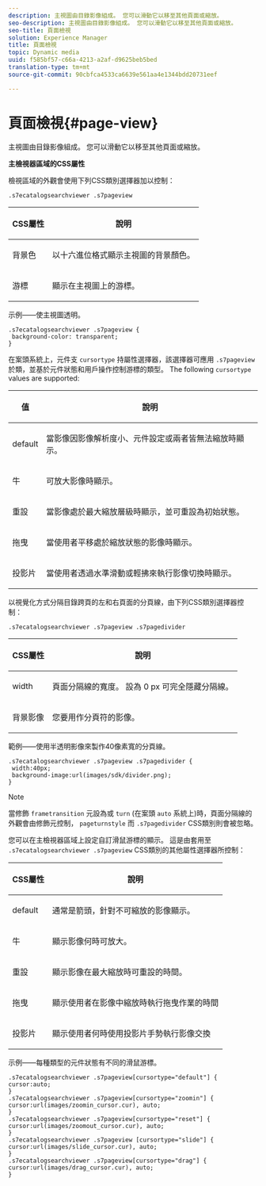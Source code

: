 ```yaml
---
description: 主視圖由目錄影像組成。 您可以滑動它以移至其他頁面或縮放。
seo-description: 主視圖由目錄影像組成。 您可以滑動它以移至其他頁面或縮放。
seo-title: 頁面檢視
solution: Experience Manager
title: 頁面檢視
topic: Dynamic media
uuid: f585bf57-c66a-4213-a2af-d9625beb5bed
translation-type: tm+mt
source-git-commit: 90cbfca4533ca6639e561aa4e1344bdd20731eef

---
```



# 頁面檢視{#page-view}

主視圖由目錄影像組成。 您可以滑動它以移至其他頁面或縮放。

<!--<a id="section_061E550C1C1D4DB2BD663A898895B38C"></a>-->

**主檢視器區域的CSS屬性**

檢視區域的外觀會使用下列CSS類別選擇器加以控制：

```
.s7ecatalogsearchviewer .s7pageview
```

<table id="table_94EE3F5BBE4547C0B4943471CEE7EDE4"> 
 <thead> 
  <tr> 
   <th colname="col1" class="entry"> <p> CSS屬性 </p> </th> 
   <th colname="col2" class="entry"> <p>說明 </p> </th> 
  </tr> 
 </thead>
 <tbody> 
  <tr> 
   <td colname="col1"> <p> <span class="codeph"> 背景色 </span> </p> </td> 
   <td colname="col2"> <p> 以十六進位格式顯示主視圖的背景顏色。 </p> </td> 
  </tr> 
  <tr> 
   <td colname="col1"> <p> <span class="codeph"> 游標 </span> </p> </td> 
   <td colname="col2"> <p>顯示在主視圖上的游標。 </p> </td> 
  </tr> 
 </tbody> 
</table>

示例——使主視圖透明。

```
.s7ecatalogsearchviewer .s7pageview { 
 background-color: transparent; 
}
```

在案頭系統上，元件支 `cursortype` 持屬性選擇器，該選擇器可應用 `.s7pageview` 於類，並基於元件狀態和用戶操作控制游標的類型。 The following `cursortype` values are supported:

<table id="table_45B83F6CCDE84C36B0E087CA9144BFE6"> 
 <thead> 
  <tr> 
   <th colname="col1" class="entry"> <p>值 </p> </th> 
   <th colname="col2" class="entry"> <p>說明 </p> </th> 
  </tr> 
 </thead>
 <tbody> 
  <tr> 
   <td colname="col1"> <p> <span class="codeph"> default </span> </p> </td> 
   <td colname="col2"> <p>當影像因影像解析度小、元件設定或兩者皆無法縮放時顯示。 </p> </td> 
  </tr> 
  <tr> 
   <td colname="col1"> <p> <span class="codeph"> 牛 </span> </p> </td> 
   <td colname="col2"> <p>可放大影像時顯示。 </p> </td> 
  </tr> 
  <tr> 
   <td colname="col1"> <p> <span class="codeph"> 重設 </span> </p> </td> 
   <td colname="col2"> <p>當影像處於最大縮放層級時顯示，並可重設為初始狀態。 </p> </td> 
  </tr> 
  <tr> 
   <td colname="col1"> <p> <span class="codeph"> 拖曳 </span> </p> </td> 
   <td colname="col2"> <p>當使用者平移處於縮放狀態的影像時顯示。 </p> </td> 
  </tr> 
  <tr> 
   <td colname="col1"> <p> <span class="codeph"> 投影片 </span> </p> </td> 
   <td colname="col2"> <p>當使用者透過水準滑動或輕拂來執行影像切換時顯示。 </p> </td> 
  </tr> 
 </tbody> 
</table>

以視覺化方式分隔目錄跨頁的左和右頁面的分頁線，由下列CSS類別選擇器控制：

`.s7ecatalogsearchviewer .s7pageview .s7pagedivider`

<table id="table_77EBC9A77BF14CF4974F8F43C709A207"> 
 <thead> 
  <tr> 
   <th colname="col1" class="entry"> <p> CSS屬性 </p> </th> 
   <th colname="col2" class="entry"> <p>說明 </p> </th> 
  </tr> 
 </thead>
 <tbody> 
  <tr> 
   <td colname="col1"> <p> <span class="codeph"> width </span> </p> </td> 
   <td colname="col2"> <p> 頁面分隔線的寬度。 設為 <span class="codeph"> 0 px </span> 可完全隱藏分隔線。 </p> </td> 
  </tr> 
  <tr> 
   <td colname="col1"> <p> <span class="codeph"> 背景影像 </span> </p> </td> 
   <td colname="col2"> <p>您要用作分頁符的影像。 </p> </td> 
  </tr> 
 </tbody> 
</table>

範例——使用半透明影像來製作40像素寬的分頁線。

```
.s7ecatalogsearchviewer .s7pageview .s7pagedivider { 
 width:40px; 
 background-image:url(images/sdk/divider.png); 
}
```

>[!NOTE]
>
>當修飾 `frametransition` 元設為或 `turn` (在案頭 `auto` 系統上)時，頁面分隔線的外觀會由修飾元控制， `pageturnstyle` 而 `.s7pagedivider` CSS類別則會被忽略。

您可以在主檢視器區域上設定自訂滑鼠游標的顯示。 這是由套用至 `.s7ecatalogsearchviewer .s7pageview` CSS類別的其他屬性選擇器所控制：

<table id="table_908164DECF9347A19A9696A23BBDB1A2"> 
 <thead> 
  <tr> 
   <th colname="col1" class="entry"> <p> CSS屬性 </p> </th> 
   <th colname="col2" class="entry"> <p>說明 </p> </th> 
  </tr> 
 </thead>
 <tbody> 
  <tr> 
   <td colname="col1"> <p> <span class="codeph"> default </span> </p> </td> 
   <td colname="col2"> <p> 通常是箭頭，針對不可縮放的影像顯示。 </p> </td> 
  </tr> 
  <tr> 
   <td colname="col1"> <p> <span class="codeph"> 牛 </span> </p> </td> 
   <td colname="col2"> <p> 顯示影像何時可放大。 </p> </td> 
  </tr> 
  <tr> 
   <td colname="col1"> <p> <span class="codeph"> 重設 </span> </p> </td> 
   <td colname="col2"> <p>顯示影像在最大縮放時可重設的時間。 </p> </td> 
  </tr> 
  <tr> 
   <td colname="col1"> <p> <span class="codeph"> 拖曳 </span> </p> </td> 
   <td colname="col2"> <p>顯示使用者在影像中縮放時執行拖曳作業的時間 </p> </td> 
  </tr> 
  <tr> 
   <td colname="col1"> <p> <span class="codeph"> 投影片 </span> </p> </td> 
   <td colname="col2"> <p>顯示使用者何時使用投影片手勢執行影像交換 </p> </td> 
  </tr> 
 </tbody> 
</table>

示例——每種類型的元件狀態有不同的滑鼠游標。

```
.s7ecatalogsearchviewer .s7pageview[cursortype="default"] { 
cursor:auto; 
} 
.s7ecatalogsearchviewer .s7pageview[cursortype="zoomin"] { 
cursor:url(images/zoomin_cursor.cur), auto; 
} 
.s7ecatalogsearchviewer .s7pageview[cursortype="reset"] { 
cursor:url(images/zoomout_cursor.cur), auto; 
} 
.s7ecatalogsearchviewer .s7pageview [cursortype="slide"] { 
cursor:url(images/slide_cursor.cur), auto; 
} 
.s7ecatalogsearchviewer .s7pageview[cursortype="drag"] { 
cursor:url(images/drag_cursor.cur), auto; 
}
```

